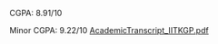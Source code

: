 CGPA: 8.91/10

Minor CGPA: 9.22/10
[AcademicTranscript_IITKGP.pdf](https://github.com/nsksai6/Credentials/files/7891465/AcademicTranscript_IITKGP.pdf)
